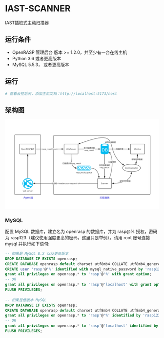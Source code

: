 # IAST-SCANNER

IAST插桩式主动扫描器

## 运行条件

* OpenRASP 管理后台 版本 >= 1.2.0，并至少有一台在线主机
* Python 3.6 或者更高版本
* MySQL 5.5.3， 或者更高版本

## 运行
```bash
# 查看云控后天，添加主机文档：http://localhost:5173/host
```

## 架构图

![architecture.png](doc%2Fimg%2Farchitecture.png)

### MySQL

配置 MySQL 数据库，建立名为 openrasp 的数据库，并为 rasp@% 授权，密码为 rasp123（建议使用强度更高的密码，这里只是举例）。请用
root 账号连接 mysql 并执行如下语句:

```sql
-- 如果是 MySQL 8.X 以及更高版本
DROP DATABASE IF EXISTS openrasp;
CREATE DATABASE openrasp default charset utf8mb4 COLLATE utf8mb4_general_ci;
CREATE user 'rasp'@'%' identified with mysql_native_password by 'rasp123';
grant all privileges on openrasp.* to 'rasp'@'%' with grant option;
-- OR
grant all privileges on openrasp.* to 'rasp'@'localhost' with grant option;
FLUSH PRIVILEGES;

-- 如果是低版本 MySQL
DROP DATABASE IF EXISTS openrasp;
CREATE DATABASE openrasp default charset utf8mb4 COLLATE utf8mb4_general_ci;
grant all privileges on openrasp.* to 'rasp'@'%' identified by 'rasp123';
-- OR
grant all privileges on openrasp.* to 'rasp'@'localhost' identified by 'rasp123';
FLUSH PRIVILEGES;
```
